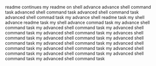 readme continues
my readme on shell advance
advance shell command task
advanced shell command task
advanced shell command task
advanced shell commad task
my advance shell readme task
my shell advance readme task
my shell advance commad task
my advance shell command task
my advanced shell command task
my advanced shell command task
my advanced shell command task
my advances shell command task
my advanced shell command task
my advanced shell command task
my advanced shell command task
my advanced shell command task
my advanced shell command task
my advanced shell command task
my advanced shell command task
my advanced shell command task
my advanced shell command task
